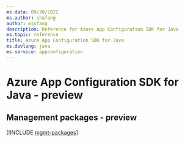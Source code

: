 ```yaml
---
ms.data: 09/30/2022
ms.author: shafang
author: mssfang
description: Reference for Azure App Configuration SDK for Java
ms.topic: reference
title: Azure App Configuration SDK for Java
ms.devlang: java
ms.service: appconfiguration
---
```

# Azure App Configuration SDK for Java - preview

## Management packages - preview
[!INCLUDE [mgmt-packages](app-configuration-mgmt-index.md)]